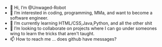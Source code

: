 - 👋 Hi, I’m @Unwaged-Robot
- 👀 I’m interested in coding, programming, MMa, and want to become a software engineer. 
- 🌱 I’m currently learning HTML/CSS,Java,Python, and all the other shit
- 💞️ I’m looking to collaborate on projects where I can go under someones wing to learn the tricks that aren't taught. 
- 📫 How to reach me ... does github have messages?

<!---
Unwaged-Robot/Unwaged-Robot is a ✨ special ✨ repository because its `README.md` (this file) appears on your GitHub profile.
You can click the Preview link to take a look at your changes.
--->
